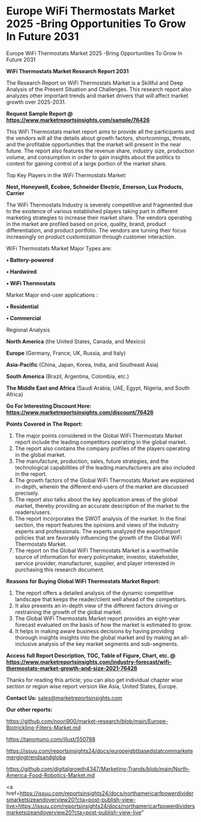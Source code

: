 # Europe WiFi Thermostats Market 2025 -Bring Opportunities To Grow In Future 2031
Europe WiFi Thermostats Market 2025 -Bring Opportunities To Grow In Future 2031

<strong>WiFi Thermostats Market Research Report 2031</strong>

The Research Report on WiFi Thermostats Market is a Skillful and Deep Analysis of the Present Situation and Challenges. This research report also analyzes other important trends and market drivers that will affect market growth over 2025-2031.

<strong>Request Sample Report @ <a href=https://www.marketreportsinsights.com/sample/76426>https://www.marketreportsinsights.com/sample/76426</a></strong>

This WiFi Thermostats market report aims to provide all the participants and the vendors will all the details about growth factors, shortcomings, threats, and the profitable opportunities that the market will present in the near future. The report also features the revenue share, industry size, production volume, and consumption in order to gain insights about the politics to contest for gaining control of a large portion of the market share.

Top Key Players in the WiFi Thermostats Market:

<strong>Nest, Honeywell, Ecobee, Schneider Electric, Emerson, Lux Products, Carrier</strong>

The WiFi Thermostats Industry is severely competitive and fragmented due to the existence of various established players taking part in different marketing strategies to increase their market share. The vendors operating in the market are profiled based on price, quality, brand, product differentiation, and product portfolio. The vendors are turning their focus increasingly on product customization through customer interaction.

WiFi Thermostats Market Major Types are:

<strong>• Battery-powered

• Hardwired

• WiFi Thermostats</strong>

Market Major end-user applications :

<strong>• Residential

• Commercial</strong>

Regional Analysis

</u><strong><b>North America</b></strong> (the United States, Canada, and Mexico)

<strong><b>Europe </b></strong>(Germany, France, UK, Russia, and Italy)

<strong><b>Asia-Pacific</b></strong> (China, Japan, Korea, India, and Southeast Asia)

<strong><b>South America</b></strong> (Brazil, Argentina, Colombia, etc.)

<strong><b>The Middle East and Africa</b></strong> (Saudi Arabia, UAE, Egypt, Nigeria, and South Africa)

<strong>Go For Interesting Discount Here: <a href=https://www.marketreportsinsights.com/discount/76426>https://www.marketreportsinsights.com/discount/76426</a></strong>

<strong>Points Covered in The Report:</strong>
<ol>
  <li>The major points considered in the Global WiFi Thermostats Market report include the leading competitors operating in the global market.</li>
  <li>The report also contains the company profiles of the players operating in the global market.</li>
  <li>The manufacture, production, sales, future strategies, and the technological capabilities of the leading manufacturers are also included in the report.</li>
  <li>The growth factors of the Global WiFi Thermostats Market are explained in-depth, wherein the different end-users of the market are discussed precisely.</li>
  <li>The report also talks about the key application areas of the global market, thereby providing an accurate description of the market to the readers/users.</li>
  <li>The report incorporates the SWOT analysis of the market. In the final section, the report features the opinions and views of the industry experts and professionals. The experts analyzed the export/import policies that are favorably influencing the growth of the Global WiFi Thermostats Market.</li>
  <li>The report on the Global WiFi Thermostats Market is a worthwhile source of information for every policymaker, investor, stakeholder, service provider, manufacturer, supplier, and player interested in purchasing this research document.</li>
</ol>
<strong>Reasons for Buying Global WiFi Thermostats Market Report:</strong>

<ol>
  <li>The report offers a detailed analysis of the dynamic competitive landscape that keeps the reader/client well ahead of the competitors.</li>
  <li>It also presents an in-depth view of the different factors driving or restraining the growth of the global market.</li>
  <li>The Global WiFi Thermostats Market report provides an eight-year forecast evaluated on the basis of how the market is estimated to grow.</li>
  <li>It helps in making aware business decisions by having providing thorough insights insights into the global market and by making an all-inclusive analysis of the key market segments and sub-segments.</li>
</ol>
<strong>Access full Report Description, TOC, Table of Figure, Chart, etc. @ <a href=https://www.marketreportsinsights.com/industry-forecast/wifi-thermostats-market-growth-and-size-2021-76426>https://www.marketreportsinsights.com/industry-forecast/wifi-thermostats-market-growth-and-size-2021-76426</a></strong>


Thanks for reading this article; you can also get individual chapter wise section or region wise report version like Asia, United States, Europe.

<strong>Contact Us:</strong>
sales@marketreportsinsights.com

<strong>Our other reports:</strong>

<a href=https://github.com/noori900/market-research/blob/main/Europe-Biotrickling-Filters-Market.md>https://github.com/noori900/market-research/blob/main/Europe-Biotrickling-Filters-Market.md</a>

<a href=https://tanomuno.com/illust/550788>https://tanomuno.com/illust/550788</a>

<a href=https://issuu.com/reportsinsights24/docs/europeigbtbasedstatcommarketemergingtrendsandgloba>https://issuu.com/reportsinsights24/docs/europeigbtbasedstatcommarketemergingtrendsandgloba</a>

<a href=https://github.com/digitalgrowth4347/Marketing-Trands/blob/main/North-America-Food-Robotics-Market.md>https://github.com/digitalgrowth4347/Marketing-Trands/blob/main/North-America-Food-Robotics-Market.md</a>

<a href=https://issuu.com/reportsinsights24/docs/northamericarfpowerdividersmarketsizeandoverview20?cta=post-publish-view-live>https://issuu.com/reportsinsights24/docs/northamericarfpowerdividersmarketsizeandoverview20?cta=post-publish-view-live</a>"
